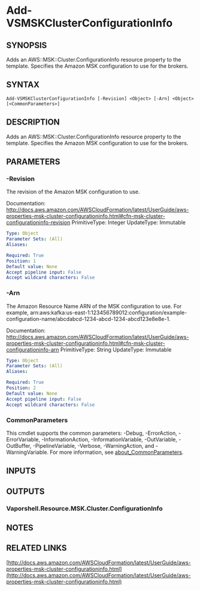 # Add-VSMSKClusterConfigurationInfo

## SYNOPSIS
Adds an AWS::MSK::Cluster.ConfigurationInfo resource property to the template.
Specifies the Amazon MSK configuration to use for the brokers.

## SYNTAX

```
Add-VSMSKClusterConfigurationInfo [-Revision] <Object> [-Arn] <Object> [<CommonParameters>]
```

## DESCRIPTION
Adds an AWS::MSK::Cluster.ConfigurationInfo resource property to the template.
Specifies the Amazon MSK configuration to use for the brokers.

## PARAMETERS

### -Revision
The revision of the Amazon MSK configuration to use.

Documentation: http://docs.aws.amazon.com/AWSCloudFormation/latest/UserGuide/aws-properties-msk-cluster-configurationinfo.html#cfn-msk-cluster-configurationinfo-revision
PrimitiveType: Integer
UpdateType: Immutable

```yaml
Type: Object
Parameter Sets: (All)
Aliases:

Required: True
Position: 1
Default value: None
Accept pipeline input: False
Accept wildcard characters: False
```

### -Arn
The Amazon Resource Name ARN of the MSK configuration to use.
For example, arn:aws:kafka:us-east-1:123456789012:configuration/example-configuration-name/abcdabcd-1234-abcd-1234-abcd123e8e8e-1.

Documentation: http://docs.aws.amazon.com/AWSCloudFormation/latest/UserGuide/aws-properties-msk-cluster-configurationinfo.html#cfn-msk-cluster-configurationinfo-arn
PrimitiveType: String
UpdateType: Immutable

```yaml
Type: Object
Parameter Sets: (All)
Aliases:

Required: True
Position: 2
Default value: None
Accept pipeline input: False
Accept wildcard characters: False
```

### CommonParameters
This cmdlet supports the common parameters: -Debug, -ErrorAction, -ErrorVariable, -InformationAction, -InformationVariable, -OutVariable, -OutBuffer, -PipelineVariable, -Verbose, -WarningAction, and -WarningVariable. For more information, see [about_CommonParameters](http://go.microsoft.com/fwlink/?LinkID=113216).

## INPUTS

## OUTPUTS

### Vaporshell.Resource.MSK.Cluster.ConfigurationInfo
## NOTES

## RELATED LINKS

[http://docs.aws.amazon.com/AWSCloudFormation/latest/UserGuide/aws-properties-msk-cluster-configurationinfo.html](http://docs.aws.amazon.com/AWSCloudFormation/latest/UserGuide/aws-properties-msk-cluster-configurationinfo.html)


